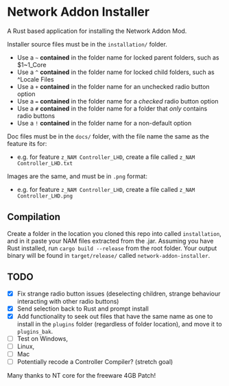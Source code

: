 # Network Addon Installer

A Rust based application for installing the Network Addon Mod.

Installer source files must be in the `installation/` folder.
- Use a `~` **contained** in the folder name for locked parent folders, such as $1~1_Core
- Use a `^` **contained** in the folder name for locked child folders, such as ^Locale Files
- Use a `+` **contained** in the folder name for an unchecked radio button option
- Use a `=` **contained** in the folder name for a *checked* radio button option
- Use a `#` **contained** in the folder name for a folder that *only* contains radio buttons
- Use a `!` **contained** in the folder name for a non-default option

Doc files must be in the `docs/` folder, with the file name the same as the feature its for:
- e.g. for feature `z_NAM Controller_LHD`, create a file called `z_NAM Controller_LHD.txt`

Images are the same, and must be in `.png` format:
- e.g. for feature `z_NAM Controller_LHD`, create a file called `z_NAM Controller_LHD.png`

## Compilation
Create a folder in the location you cloned this repo into called `installation`, and in it paste your NAM files extracted from the .jar.
Assuming you have Rust installed, run `cargo build --release` from the root folder. Your output binary will be found in `target/release/` called `network-addon-installer`.

## TODO
- [x] Fix strange radio button issues (deselecting children, strange behaviour interacting with other radio buttons)
- [x] Send selection back to Rust and prompt install
- [x] Add functionality to seek out files that have the same name as one to install in the `plugins` folder (regardless of folder location), and move it to `plugins_bak`.
- [ ] Test on Windows,
- [ ] Linux, 
- [ ] Mac
- [ ] Potentially recode a Controller Compiler? (stretch goal)

Many thanks to NT core for the freeware 4GB Patch!
